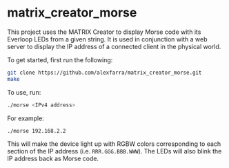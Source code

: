 # matrix_creator_morse

This project uses the MATRIX Creator to display Morse code with its Everloop LEDs from a given string. It is used in conjunction with a web server to display the IP address of a connected client in the physical world.

To get started, first run the following:

```sh
git clone https://github.com/alexfarra/matrix_creator_morse.git
make
```

To use, run:

```sh
./morse <IPv4 address>
```

For example:

```sh
./morse 192.168.2.2
```

This will make the device light up with RGBW colors corresponding to each section of the IP address (i.e. `RRR.GGG.BBB.WWW`). The LEDs will also blink the IP address back as Morse code.
